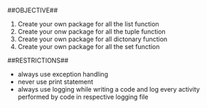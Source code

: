 ##OBJECTIVE##

1. Create your own package for all the list function
2. Create your onw package for all the tuple function
3. Create your own package for all dictonary function
4. Create your own package for all the set function

##RESTRICTIONS##
* always use exception handling
* never use print statement
* always use logging while writing a code and log every activity performed by code in respective logging file
